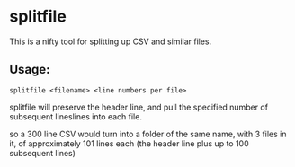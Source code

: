 # splitfile

This is a nifty tool for splitting up CSV and similar files.

## Usage:

`splitfile <filename> <line numbers per file>`

splitfile will preserve the header line, and pull the specified number of subsequent lineslines into each file. 

so a 300 line CSV would turn into a folder of the same name, with 3 files in it, of approximately 101 lines each (the header line plus up to 100 subsequent lines)
